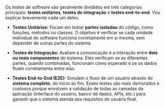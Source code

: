 Os testes de software são geralmente divididos em três categorias principais: **testes unitários**, **testes de integração** e **testes end-to-end**. Vou explicar brevemente cada um deles.

- **Testes Unitários:** Focam em testar **partes isoladas** do código, como funções, métodos ou classes. O objetivo é verificar se cada unidade individual do software funciona corretamente em si mesma, sem depender de outras partes do sistema.
    
- **Testes de Integração:** Avaliam a comunicação e a interação entre **dois ou mais componentes** do sistema. Eles verificam se as diferentes partes, quando combinadas, funcionam como esperado e se os dados fluem corretamente entre elas.
    
- **Testes End-to-End (E2E):** Simulam o fluxo de um usuário através do **sistema completo**, do início ao fim. Esses testes são mais demorados e custosos porque envolvem a validação de todas as camadas da aplicação (interface do usuário, banco de dados, APIs, etc.) para garantir que o sistema atenda aos requisitos do usuário final.